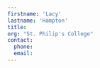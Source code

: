 ```yaml
---
firstname: 'Lacy'
lastname: 'Hampton'
title:
org: "St. Philip's College"
contact:
  phone:
  email:
---
```

